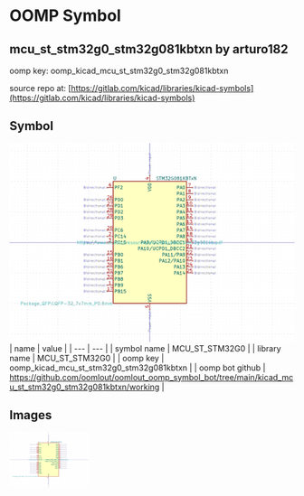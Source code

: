 # OOMP Symbol  
## mcu_st_stm32g0_stm32g081kbtxn  by arturo182  
  
oomp key: oomp_kicad_mcu_st_stm32g0_stm32g081kbtxn  
  
source repo at: [https://gitlab.com/kicad/libraries/kicad-symbols](https://gitlab.com/kicad/libraries/kicad-symbols)  
## Symbol  
  
[![working.png](working_600.png)](working.png)  
| name | value | 
| --- | --- | 
| symbol name | MCU_ST_STM32G0 | 
| library name | MCU_ST_STM32G0 | 
| oomp key | oomp_kicad_mcu_st_stm32g0_stm32g081kbtxn | 
| oomp bot github | https://github.com/oomlout/oomlout_oomp_symbol_bot/tree/main/kicad_mcu_st_stm32g0_stm32g081kbtxn/working | 
## Images  
  
[![working.png](working_140.png)](working.png)  
